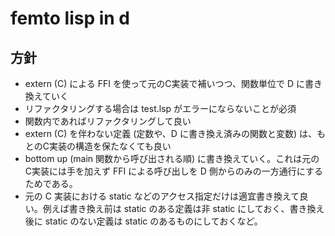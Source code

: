 # femto lisp in d

## 方針

- extern (C) による FFI を使って元のC実装で補いつつ、関数単位で D に書き換えていく
- リファクタリングする場合は test.lsp がエラーにならないことが必須
- 関数内であればリファクタリングして良い
- extern (C) を伴わない定義 (定数や、D に書き換え済みの関数と変数) は、もとのC実装の構造を保たなくても良い
- bottom up (main 関数から呼び出される順) に書き換えていく。これは元のC実装には手を加えず FFI による呼び出しを D 側からのみの一方通行にするためである。
- 元の C 実装における static などのアクセス指定だけは適宜書き換えて良い。例えば書き換え前は static のある定義は非 static にしておく、書き換え後に static のない定義は static のあるものにしておくなど。
